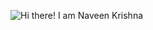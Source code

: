 ![Hi there! I am Naveen Krishna](https://github.com/devnaveenKrish/devnaveenKrish/blob/main/GITHUBCOVER.gif)
